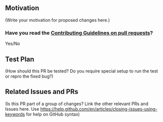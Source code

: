 <!-- Thank you for sending a PR and taking the time to improve mimosa -->

## Motivation

(Write your motivation for proposed changes here.)

### Have you read the [Contributing Guidelines on pull requests](https://github.com/EJOOSTEROP/mimosa/blob/main/CONTRIBUTING.md)?

Yes/No

## Test Plan

(How should this PR be tested? Do you require special setup to run the test or repro the fixed bug?)

## Related Issues and PRs

(Is this PR part of a group of changes? Link the other relevant PRs and Issues here. Use https://help.github.com/en/articles/closing-issues-using-keywords for help on GitHub syntax)